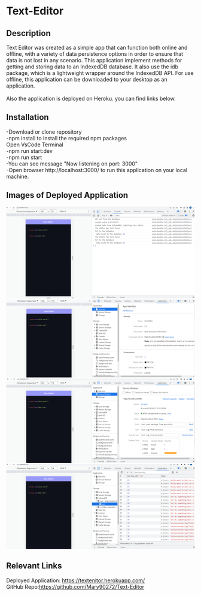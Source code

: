 # Text-Editor

## Description 

Text Editor was created as a simple app that can function both online and offline, with a variety of data persistence options in order to ensure that data is not lost in any scenario. This application implement methods for getting and storing data to an IndexedDB database. It also use the idb package, which is a lightweight wrapper around the IndexedDB API. For use offline, this application can be downloaded to your desktop as an application.<br>
<br>
Also the application is deployed on Heroku. you can find links below.
<br>

## Installation

-Download or clone repository<br>
-npm install to install the required npm packages<br>
Open VsCode Terminal<br>
-npm run start:dev<br>
-npm run start<br>
-You can see message "Now listening on port: 3000"<br>
-Open browser http://localhost:3000/ to run this application on your local machine.<br>

## Images of Deployed Application
![alt text](assets/Screenshot%202023-03-08%20111801.png)
![alt text](assets/Screenshot%202023-03-08%20111829.png)
![alt text](assets/Screenshot%202023-03-08%20111902.png)
![alt text](assets/Screenshot%202023-03-08%20112009.png)






## Relevant Links<br>

Deployed Application: https://textenitor.herokuapp.com/
<br>
GitHub Repo:https://github.com/Mary90272/Text-Editor
